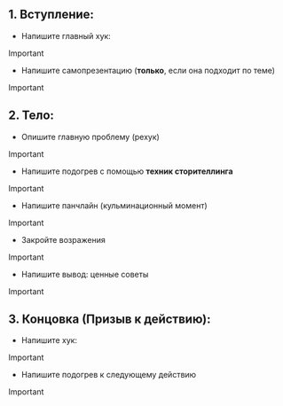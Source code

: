 ## 1. Вступление:

- Напишите главный хук:

> [!important]

- Напишите самопрезентацию (**только**, если она подходит по теме)

> [!important]

## 2. Тело:

- Опишите главную проблему (рехук)

> [!important]

- Напишите подогрев с помощью **техник сторителлинга**

> [!important]

- Напишите панчлайн (кульминационный момент)

> [!important]

- Закройте возражения

> [!important]

- Напишите вывод: ценные советы

> [!important]

## 3. Концовка (Призыв к действию):

- Напишите хук:

> [!important]

- Напишите подогрев к следующему действию

> [!important]